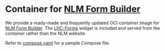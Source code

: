 # Container for [NLM Form Builder](https://github.com/LHNCBC/formbuilder-lhcforms)

We provide a ready-made and frequently updated OCI container image for [NLM Form Builder](https://github.com/LHNCBC/formbuilder-lhcforms).
The [LHC-Forms](https://lhncbc.github.io/lforms/) widget is included and served from the container rather than the NLM website.

Refer to [compose.yaml](/compose.yaml) for a sample Compose file.
